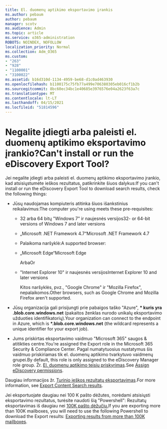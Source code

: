 ```yaml
---
title: El. duomenų aptikimo eksportavimo įrankis
ms.author: pebaum
author: pebaum
manager: scotv
ms.audience: Admin
ms.topic: article
ms.service: o365-administration
ROBOTS: NOINDEX, NOFOLLOW
localization_priority: Normal
ms.collection: Adm_O365
ms.custom:
- "263"
- "928"
- "1100001"
- "3100022"
ms.assetid: b16d310d-1134-4959-be68-d1c0ad463930
ms.openlocfilehash: b1100175c75fb77a499e706380305eb016cf1b2b
ms.sourcegitcommit: 8bc60ec34bc1e40685e3976576e04a2623f63a7c
ms.translationtype: MT
ms.contentlocale: lt-LT
ms.lasthandoff: 04/15/2021
ms.locfileid: "51814596"
---
```

# <a name="cant-install-or-run-the-ediscovery-export-tool"></a><span data-ttu-id="f641b-102">Negalite įdiegti arba paleisti el. duomenų aptikimo eksportavimo įrankio?</span><span class="sxs-lookup"><span data-stu-id="f641b-102">Can't install or run the eDiscovery Export Tool?</span></span>

<span data-ttu-id="f641b-103">Jei negalite įdiegti arba paleisti el. duomenų aptikimo eksportavimo įrankio, kad atsisiųstumėte ieškos rezultatus, patikrinkite šiuos dalykus:</span><span class="sxs-lookup"><span data-stu-id="f641b-103">If you can't install or run the eDiscovery Export Tool to download search results, check the following things:</span></span>
  
- <span data-ttu-id="f641b-104">Jūsų naudojamas kompiuteris atitinka šiuos išankstinius reikalavimus:</span><span class="sxs-lookup"><span data-stu-id="f641b-104">The computer you're using meets these pre-requisites:</span></span>

  - <span data-ttu-id="f641b-105">32 arba 64 bitų "Windows 7" ir naujesnės versijos</span><span class="sxs-lookup"><span data-stu-id="f641b-105">32- or 64-bit versions of Windows 7 and later versions</span></span>

  - <span data-ttu-id="f641b-106">„Microsoft .NET Framework 4.7“</span><span class="sxs-lookup"><span data-stu-id="f641b-106">Microsoft .NET Framework 4.7</span></span>

  - <span data-ttu-id="f641b-107">Palaikoma naršyklė:</span><span class="sxs-lookup"><span data-stu-id="f641b-107">A supported browser:</span></span>

  - <span data-ttu-id="f641b-108">„Microsoft Edge“</span><span class="sxs-lookup"><span data-stu-id="f641b-108">Microsoft Edge</span></span>

    <span data-ttu-id="f641b-109">Arba</span><span class="sxs-lookup"><span data-stu-id="f641b-109">Or</span></span>

  - <span data-ttu-id="f641b-110">"Internet Explorer 10" ir naujesnės versijos</span><span class="sxs-lookup"><span data-stu-id="f641b-110">Internet Explorer 10 and later versions</span></span>

    <span data-ttu-id="f641b-111">Kitos naršyklės, pvz., "Google Chrome" ir "Mozilla Firefox", nepalaikomos.</span><span class="sxs-lookup"><span data-stu-id="f641b-111">Other browsers, such as Google Chrome and Mozilla Firefox aren't supported.</span></span>

- <span data-ttu-id="f641b-112">Jūsų organizacija gali prisijungti prie pabaigos taško "Azure", **\* kuris yra .blob.core.windows.net** (pakaitos ženklas nurodo unikalų eksportavimo užduoties identifikatorių).</span><span class="sxs-lookup"><span data-stu-id="f641b-112">Your organization can connect to the endpoint in Azure, which is **\*.blob.core.windows.net** (the wildcard represents a unique identifier for your export job).</span></span>

- <span data-ttu-id="f641b-113">Jums priskirtas eksportavimo vaidmuo "Microsoft 365" saugos &amp; atitikties centre.</span><span class="sxs-lookup"><span data-stu-id="f641b-113">You're assigned the Export role in the Microsoft 365 Security &amp; Compliance Center.</span></span> <span data-ttu-id="f641b-114">Pagal numatytuosius nustatymus šis vaidmuo priskiriamas tik el. duomenų aptikimo tvarkytuvo vaidmenų grupei.</span><span class="sxs-lookup"><span data-stu-id="f641b-114">By default, this role is only assigned to the eDiscovery Manager role group.</span></span> <span data-ttu-id="f641b-115">Žr. [El. duomenų aptikimo teisių priskyrimas](https://docs.microsoft.com/microsoft-365/compliance/assign-ediscovery-permissions).</span><span class="sxs-lookup"><span data-stu-id="f641b-115">See [Assign eDiscovery permissions](https://docs.microsoft.com/microsoft-365/compliance/assign-ediscovery-permissions).</span></span>

<span data-ttu-id="f641b-116">Daugiau informacijos žr. [Turinio ieškos rezultatų eksportavimas](https://docs.microsoft.com/microsoft-365/compliance/export-search-results).</span><span class="sxs-lookup"><span data-stu-id="f641b-116">For more information, see [Export Content Search results](https://docs.microsoft.com/microsoft-365/compliance/export-search-results).</span></span>

<span data-ttu-id="f641b-117">Jei eksportuojate daugiau nei 100 K pašto dėžutes, norėdami atsisiųsti eksportavimo rezultatus, turėsite naudoti šią "Powershell": Rezultatų eksportavimas iš daugiau nei [100K pašto dėžučių.](https://docs.microsoft.com/microsoft-365/compliance/export-search-results?view=o365-worldwide%23exporting-results-from-more-than-100000-mailboxes)</span><span class="sxs-lookup"><span data-stu-id="f641b-117">If you are exporting more than 100K mailboxes, you will need to use the following Powershell to download the Export results:  [Exporting results from more than 100K mailboxes](https://docs.microsoft.com/microsoft-365/compliance/export-search-results?view=o365-worldwide%23exporting-results-from-more-than-100000-mailboxes).</span></span>